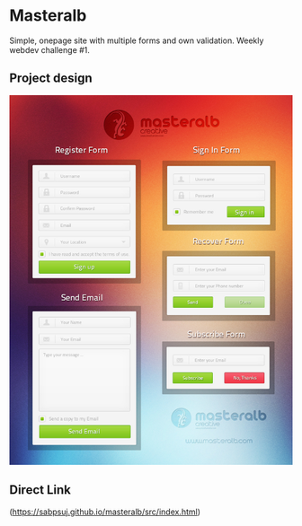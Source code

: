 # Masteralb

Simple, onepage site with multiple forms and own validation. 
Weekly webdev challenge #1.

## Project design

![masterab design](/src/images/masteralb_design.jpg)

## Direct Link

(https://sabpsuj.github.io/masteralb/src/index.html)